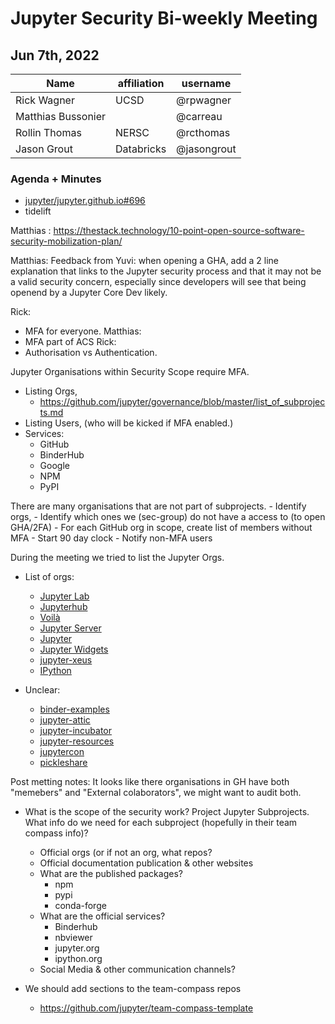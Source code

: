 # Jupyter Security Bi-weekly Meeting

## Jun 7th, 2022

| Name               | affiliation| username         |
| -------------------| -----------| -----------------|
| Rick Wagner        | UCSD       | @rpwagner |
| Matthias Bussonier |            | @carreau |
| Rollin Thomas      | NERSC      | @rcthomas | 
| Jason Grout        | Databricks | @jasongrout |

### Agenda + Minutes

- [jupyter/jupyter.github.io#696](https://github.com/jupyter/jupyter.github.io/pull/696)
- tidelift


Matthias : https://thestack.technology/10-point-open-source-software-security-mobilization-plan/


Matthias: Feedback from Yuvi: when opening a GHA, add a 2 line explanation that links to the Jupyter security process and that it may not be a valid security concern, especially since developers will see that being openend by a Jupyter Core Dev likely.

Rick: 
 - MFA for everyone.
Matthias: 
 - MFA part of ACS
Rick: 
 - Authorisation vs Authentication.


Jupyter Organisations within Security Scope require MFA. 
- Listing Orgs, 
    - https://github.com/jupyter/governance/blob/master/list_of_subprojects.md
- Listing Users, (who will be kicked if MFA enabled.)
- Services:
    - GitHub
    - BinderHub
    - Google
    - NPM
    - PyPI



There are many organisations that are not part of subprojects. 
    - Identify orgs, 
    - Identify which ones we (sec-group) do not have a access to (to open GHA/2FA)
    - For each GitHub org in scope, create list of members without MFA
    - Start 90 day clock
    - Notify non-MFA users

During the meeting we tried to list the Jupyter Orgs.

- List of orgs:
    - [Jupyter Lab](https://github.com/jupyterlab/)
    - [Jupyterhub](https://github.com/jupyterhub/)
    - [Voilà](https://github.com/voila-dashboards/)
    - [Jupyter Server](https://github.com/jupyter-server/)
    - [Jupyter](https://github.com/jupyter/)
    - [Jupyter Widgets](https://github.com/jupyter-widgets/)
    - [jupyter-xeus](https://github.com/jupyter-xeus/)
    - [IPython](https://github.com/ipython/)

- Unclear:
  - [binder-examples](https://github.com/binder-examples)
  - [jupyter-attic](https://github.com/jupyter-attic)
  - [jupyter-incubator](https://github.com/jupyter-incubator)
  - [jupyter-resources](https://github.com/jupyter-resources)
  - [jupytercon](https://github.com/jupytercon)
  - [pickleshare](https://github.com/pickleshare)

Post metting notes: It looks like there organisations in GH have both "memebers" and "External colaborators", we might want to audit both.



- What is the scope of the security work? Project Jupyter Subprojects. What info do we need for each subproject (hopefully in their team compass info)?
  - Official orgs (or if not an org, what repos?
  - Official documentation publication & other websites
  - What are the published packages?
    - npm
    - pypi
    - conda-forge
  - What are the official services?
    - Binderhub
    - nbviewer
    - jupyter.org
    - ipython.org
  - Social Media & other communication channels?

- We should add sections to the team-compass repos
  - https://github.com/jupyter/team-compass-template
